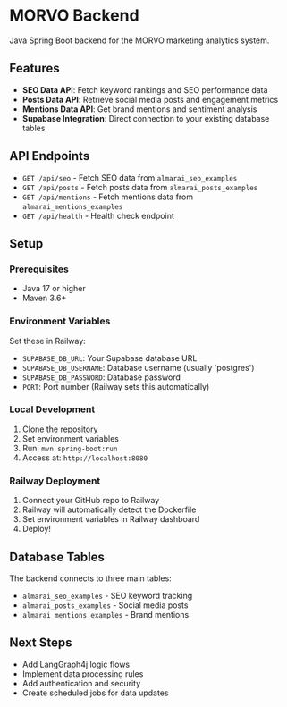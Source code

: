 # MORVO Backend

Java Spring Boot backend for the MORVO marketing analytics system.

## Features

- **SEO Data API**: Fetch keyword rankings and SEO performance data
- **Posts Data API**: Retrieve social media posts and engagement metrics
- **Mentions Data API**: Get brand mentions and sentiment analysis
- **Supabase Integration**: Direct connection to your existing database tables

## API Endpoints

- `GET /api/seo` - Fetch SEO data from `almarai_seo_examples`
- `GET /api/posts` - Fetch posts data from `almarai_posts_examples`
- `GET /api/mentions` - Fetch mentions data from `almarai_mentions_examples`
- `GET /api/health` - Health check endpoint

## Setup

### Prerequisites
- Java 17 or higher
- Maven 3.6+

### Environment Variables
Set these in Railway:
- `SUPABASE_DB_URL`: Your Supabase database URL
- `SUPABASE_DB_USERNAME`: Database username (usually 'postgres')
- `SUPABASE_DB_PASSWORD`: Database password
- `PORT`: Port number (Railway sets this automatically)

### Local Development
1. Clone the repository
2. Set environment variables
3. Run: `mvn spring-boot:run`
4. Access at: `http://localhost:8080`

### Railway Deployment
1. Connect your GitHub repo to Railway
2. Railway will automatically detect the Dockerfile
3. Set environment variables in Railway dashboard
4. Deploy!

## Database Tables

The backend connects to three main tables:
- `almarai_seo_examples` - SEO keyword tracking
- `almarai_posts_examples` - Social media posts
- `almarai_mentions_examples` - Brand mentions

## Next Steps

- Add LangGraph4j logic flows
- Implement data processing rules
- Add authentication and security
- Create scheduled jobs for data updates 